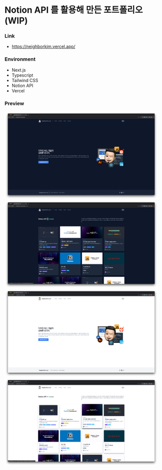 # Notion API 를 활용해 만든 포트폴리오 (WIP)
### Link
- https://neighborkim.vercel.app/

### Environment
- Next.js
- Typescript
- Tailwind CSS
- Notion API
- Vercel

### Preview
![preview](public/preview1.png)
![preview](public/preview2.png)
![preview](public/preview3.png)
![preview](public/preview4.png)